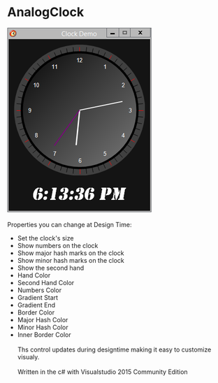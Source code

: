 # AnalogClock
![alt text](https://raw.githubusercontent.com/hazlema/AnalogClock/master/ClockControl.png "Customizable Analog Clock Control")
<br><br>
Properties you can change at Design Time:<br>

- Set the clock's size
- Show numbers on the clock
- Show major hash marks on the clock
- Show minor hash marks on the clock
- Show the second hand
- Hand Color
- Second Hand Color
- Numbers Color
- Gradient Start
- Gradient End
- Border Color
- Major Hash Color
- Minor Hash Color
- Inner Border Color
<br><br>
Ths control updates during designtime making it easy to customize visualy.
<br><br>
Written in the c# with Visualstudio 2015 Community Edition
